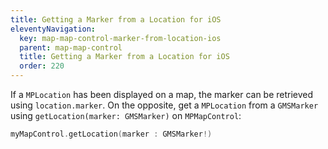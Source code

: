 ```yaml
---
title: Getting a Marker from a Location for iOS
eleventyNavigation:
  key: map-map-control-marker-from-location-ios
  parent: map-map-control
  title: Getting a Marker from a Location for iOS
  order: 220
---
```


If a `MPLocation` has been displayed on a map, the marker can be retrieved using `location.marker`. On the opposite, get a `MPLocation` from a `GMSMarker` using `getLocation(marker: GMSMarker)` on `MPMapControl`:

```swift
myMapControl.getLocation(marker : GMSMarker!)
```
